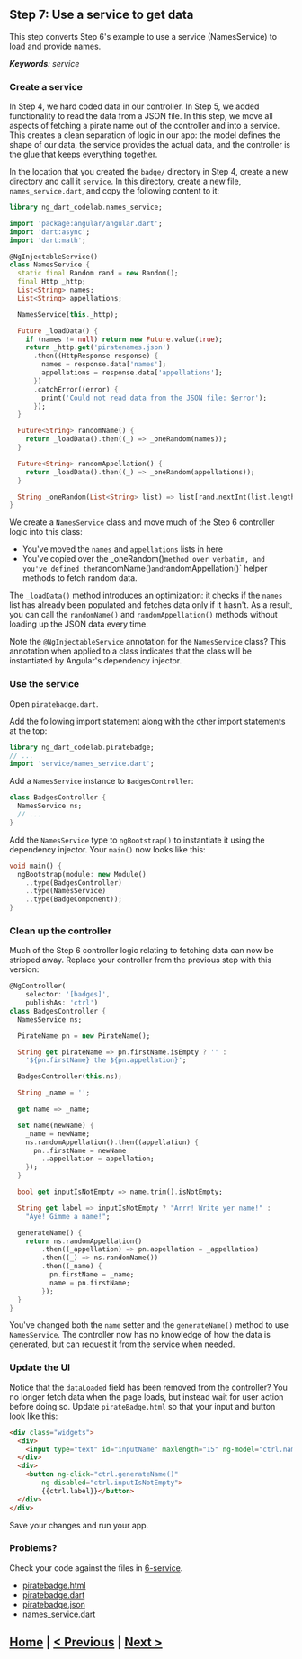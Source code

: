 ## Step 7: Use a service to get data

This step converts Step 6's example to use a service
(NamesService) to load and provide names.

_**Keywords**: service_

### Create a service

In Step 4, we hard coded data in our controller. In Step 5, we added
functionality to read the data from a JSON file. In this step, we move all
aspects of fetching a pirate name out of the controller and into a service.
This creates a clean separation of logic in our app: the model defines the
shape of our data, the service provides the actual data, and the controller is
the glue that keeps everything together.

In the location that you created the `badge/` directory in Step 4, create a
new directory and call it `service`. In this directory, create a new file,
`names_service.dart`, and copy the following content to it:

```Dart
library ng_dart_codelab.names_service;

import 'package:angular/angular.dart';
import 'dart:async';
import 'dart:math';

@NgInjectableService()
class NamesService {
  static final Random rand = new Random();
  final Http _http;
  List<String> names;
  List<String> appellations;

  NamesService(this._http);

  Future _loadData() {
    if (names != null) return new Future.value(true);
    return _http.get('piratenames.json')
      .then((HttpResponse response) {
        names = response.data['names'];
        appellations = response.data['appellations'];
      })
      .catchError((error) {
        print('Could not read data from the JSON file: $error');
      });
  }

  Future<String> randomName() {
    return _loadData().then((_) => _oneRandom(names));
  }

  Future<String> randomAppellation() {
    return _loadData().then((_) => _oneRandom(appellations));
  }

  String _oneRandom(List<String> list) => list[rand.nextInt(list.length)];
}
```

We create a `NamesService` class and move much of the Step 6 controller logic into this class:


* You've moved the `names` and `appellations` lists in here
* You've copied over the _oneRandom()` method over verbatim, and you've
defined the `randomName()` and `randomAppellation()` helper methods to fetch
random data.

The `_loadData()` method introduces an optimization: it checks if the `names`
list has already been populated and fetches data only if it hasn't. As a
result, you can call the  `randomName()` and `randomAppellation()` methods
without loading up the JSON data every time.

Note the `@NgInjectableService` annotation for the `NamesService` class? This
annotation when applied to a class indicates that the class will be
instantiated by Angular's dependency injector.


### Use the service

Open `piratebadge.dart`.

Add the following import statement along with the other import statements at
the top:

```Dart
library ng_dart_codelab.piratebadge;
// ...
import 'service/names_service.dart';
```

Add a `NamesService` instance to `BadgesController`:

```Dart
class BadgesController {
  NamesService ns;
  // ...
}
```

Add the `NamesService` type to `ngBootstrap()` to instantiate it using the
dependency injector. Your `main()` now looks like this:

```Dart
void main() {
  ngBootstrap(module: new Module()
    ..type(BadgesController)
    ..type(NamesService)
    ..type(BadgeComponent));
}
```

### Clean up the controller

Much of the Step 6 controller logic relating to fetching data can now be
stripped away. Replace your controller from the previous step with this
version:

```Dart
@NgController(
    selector: '[badges]',
    publishAs: 'ctrl')
class BadgesController {
  NamesService ns;

  PirateName pn = new PirateName();

  String get pirateName => pn.firstName.isEmpty ? '' :
    '${pn.firstName} the ${pn.appellation}';

  BadgesController(this.ns);

  String _name = '';

  get name => _name;

  set name(newName) {
    _name = newName;
    ns.randomAppellation().then((appellation) {
      pn..firstName = newName
        ..appellation = appellation;
    });
  }

  bool get inputIsNotEmpty => name.trim().isNotEmpty;

  String get label => inputIsNotEmpty ? "Arrr! Write yer name!" :
    "Aye! Gimme a name!";

  generateName() {
    return ns.randomAppellation()
        .then((_appellation) => pn.appellation = _appellation)
        .then((_) => ns.randomName())
        .then((_name) {
          pn.firstName = _name;
          name = pn.firstName;
        });
  }
}
```

You've changed both the `name` setter and the `generateName()` method to use
`NamesService`. The controller now has no knowledge of how the data is
generated, but can request it from the service when needed.

### Update the UI

Notice that the `dataLoaded` field has been removed from the controller? You no
longer fetch data when the page loads, but instead wait for user action before
doing so. Update `pirateBadge.html` so that your input and button look like
this:

```HTML
<div class="widgets">
  <div>
    <input type="text" id="inputName" maxlength="15" ng-model="ctrl.name">
  </div>
  <div>
    <button ng-click="ctrl.generateName()"
        ng-disabled="ctrl.inputIsNotEmpty">
        {{ctrl.label}}</button>
  </div>
</div>
```

Save your changes and run your app.


### Problems?
Check your code against the files in [6-service](../web/6-service).
- [piratebadge.html](../web/7-service/piratebadge.html)
- [piratebadge.dart](../web/7-service/piratebadge.dart)
- [piratebadge.json](../web/7-service/piratenames.json)
- [names_service.dart](../web/7-service/service/names_service.dart)

## [Home](../README.md) | [< Previous](step-6.md) | [Next >](step-8.md)


